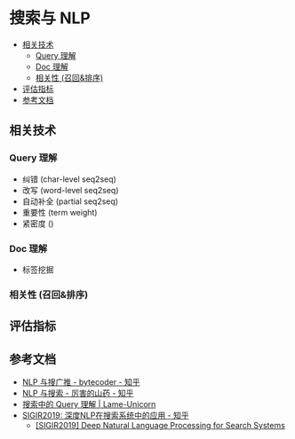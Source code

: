 搜索与 NLP
===
<!--START_SECTION:badge-->
<!--END_SECTION:badge-->
<!--info
top: false
hidden: false
-->

<!-- TOC -->
- [相关技术](#相关技术)
    - [Query 理解](#query-理解)
    - [Doc 理解](#doc-理解)
    - [相关性 (召回\&排序)](#相关性-召回排序)
- [评估指标](#评估指标)
- [参考文档](#参考文档)
<!-- TOC -->


## 相关技术

### Query 理解
- 纠错 (char-level seq2seq)
- 改写 (word-level seq2seq)
- 自动补全 (partial seq2seq)
- 重要性 (term weight)
- 紧密度 ()

### Doc 理解
- 标签挖掘

### 相关性 (召回&排序)


## 评估指标



## 参考文档
- [NLP 与搜广推 - bytecoder - 知乎](https://www.zhihu.com/question/450932537/answer/2158121844)
- [NLP 与搜索 - 厉害的山药 - 知乎](https://www.zhihu.com/question/450932537/answer/2235901305)
- [搜索中的 Query 理解 | Lame-Unicorn](http://www.lameunicorn.cn/2022/02/26/%E6%90%9C%E7%B4%A2%E4%B8%AD%E7%9A%84Query%E5%88%86%E6%9E%90/)
- [SIGIR2019: 深度NLP在搜索系统中的应用 - 知乎](https://zhuanlan.zhihu.com/p/75572444)
    - [[SIGIR2019] Deep Natural Language Processing for Search Systems](https://www.slideshare.net/WeiweiGuo2/deep-natural-language-processing-for-search-systems-sigir-2019-tutorial?from_action=save)